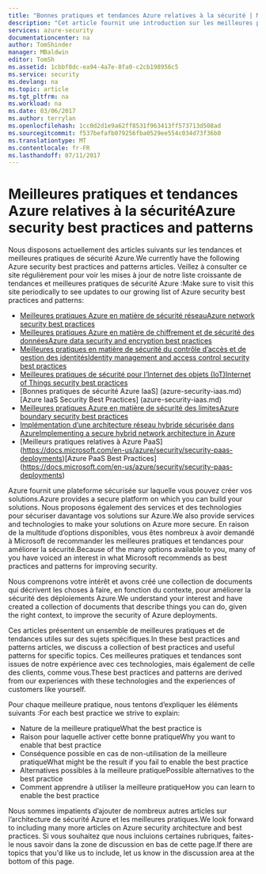 ```yaml
---
title: "Bonnes pratiques et tendances Azure relatives à la sécurité | Microsoft Docs"
description: "Cet article fournit une introduction sur les meilleures pratiques et tendances de sécurité Azure, ainsi qu’une liste organisée de meilleures pratiques de sécurité pour les différentes ressources Azure."
services: azure-security
documentationcenter: na
author: TomShinder
manager: MBaldwin
editor: TomSh
ms.assetid: 1cbbf8dc-ea94-4a7e-8fa0-c2cb198956c5
ms.service: security
ms.devlang: na
ms.topic: article
ms.tgt_pltfrm: na
ms.workload: na
ms.date: 03/06/2017
ms.author: terrylan
ms.openlocfilehash: 1cc0d2d1e9a62ff8531f963413ff573713d508ad
ms.sourcegitcommit: f537befafb079256fba0529ee554c034d73f36b0
ms.translationtype: MT
ms.contentlocale: fr-FR
ms.lasthandoff: 07/11/2017
---
```

# <a name="azure-security-best-practices-and-patterns"></a><span data-ttu-id="5ba1f-103">Meilleures pratiques et tendances Azure relatives à la sécurité</span><span class="sxs-lookup"><span data-stu-id="5ba1f-103">Azure security best practices and patterns</span></span>
<span data-ttu-id="5ba1f-104">Nous disposons actuellement des articles suivants sur les tendances et meilleures pratiques de sécurité Azure.</span><span class="sxs-lookup"><span data-stu-id="5ba1f-104">We currently have the following Azure security best practices and patterns articles.</span></span> <span data-ttu-id="5ba1f-105">Veillez à consulter ce site régulièrement pour voir les mises à jour de notre liste croissante de tendances et meilleures pratiques de sécurité Azure :</span><span class="sxs-lookup"><span data-stu-id="5ba1f-105">Make sure to visit this site periodically to see updates to our growing list of Azure security best practices and patterns:</span></span>  

* [<span data-ttu-id="5ba1f-106">Meilleures pratiques Azure en matière de sécurité réseau</span><span class="sxs-lookup"><span data-stu-id="5ba1f-106">Azure network security best practices</span></span>](azure-security-network-security-best-practices.md)
* [<span data-ttu-id="5ba1f-107">Meilleures pratiques Azure en matière de chiffrement et de sécurité des données</span><span class="sxs-lookup"><span data-stu-id="5ba1f-107">Azure data security and encryption best practices</span></span>](azure-security-data-encryption-best-practices.md)
* [<span data-ttu-id="5ba1f-108">Meilleures pratiques en matière de sécurité du contrôle d’accès et de gestion des identités</span><span class="sxs-lookup"><span data-stu-id="5ba1f-108">Identity management and access control security best practices</span></span>](azure-security-identity-management-best-practices.md)
* [<span data-ttu-id="5ba1f-109">Meilleures pratiques de sécurité pour l’Internet des objets (IoT)</span><span class="sxs-lookup"><span data-stu-id="5ba1f-109">Internet of Things security best practices</span></span>](azure-security-iot-best-practices.md)
* <span data-ttu-id="5ba1f-110">[Bonnes pratiques de sécurité Azure IaaS] (azure-security-iaas.md)</span><span class="sxs-lookup"><span data-stu-id="5ba1f-110">[Azure IaaS Security Best Practices] (azure-security-iaas.md)</span></span>
* [<span data-ttu-id="5ba1f-111">Meilleures pratiques Azure en matière de sécurité des limites</span><span class="sxs-lookup"><span data-stu-id="5ba1f-111">Azure boundary security best practices</span></span>](../best-practices-network-security.md)
* [<span data-ttu-id="5ba1f-112">Implémentation d’une architecture réseau hybride sécurisée dans Azure</span><span class="sxs-lookup"><span data-stu-id="5ba1f-112">Implementing a secure hybrid network architecture in Azure</span></span>](../guidance/guidance-iaas-ra-secure-vnet-hybrid.md)
* <span data-ttu-id="5ba1f-113">[Meilleurs pratiques relatives à Azure PaaS] (https://docs.microsoft.com/en-us/azure/security/security-paas-deployments)</span><span class="sxs-lookup"><span data-stu-id="5ba1f-113">[Azure PaaS Best Practices] (https://docs.microsoft.com/en-us/azure/security/security-paas-deployments)</span></span>

<span data-ttu-id="5ba1f-114">Azure fournit une plateforme sécurisée sur laquelle vous pouvez créer vos solutions.</span><span class="sxs-lookup"><span data-stu-id="5ba1f-114">Azure provides a secure platform on which you can build your solutions.</span></span> <span data-ttu-id="5ba1f-115">Nous proposons également des services et des technologies pour sécuriser davantage vos solutions sur Azure.</span><span class="sxs-lookup"><span data-stu-id="5ba1f-115">We also provide services and technologies to make your solutions on Azure more secure.</span></span> <span data-ttu-id="5ba1f-116">En raison de la multitude d’options disponibles, vous êtes nombreux à avoir demandé à Microsoft de recommander les meilleures pratiques et tendances pour améliorer la sécurité.</span><span class="sxs-lookup"><span data-stu-id="5ba1f-116">Because of the many options available to you, many of you have voiced an interest in what Microsoft recommends as best practices and patterns for improving security.</span></span>

<span data-ttu-id="5ba1f-117">Nous comprenons votre intérêt et avons créé une collection de documents qui décrivent les choses à faire, en fonction du contexte, pour améliorer la sécurité des déploiements Azure.</span><span class="sxs-lookup"><span data-stu-id="5ba1f-117">We understand your interest and have created a collection of documents that describe things you can do, given the right context, to improve the security of Azure deployments.</span></span>

<span data-ttu-id="5ba1f-118">Ces articles présentent un ensemble de meilleures pratiques et de tendances utiles sur des sujets spécifiques.</span><span class="sxs-lookup"><span data-stu-id="5ba1f-118">In these best practices and patterns articles, we discuss a collection of best practices and useful patterns for specific topics.</span></span> <span data-ttu-id="5ba1f-119">Ces meilleures pratiques et tendances sont issues de notre expérience avec ces technologies, mais également de celle des clients, comme vous.</span><span class="sxs-lookup"><span data-stu-id="5ba1f-119">These best practices and patterns are derived from our experiences with these technologies and the experiences of customers like yourself.</span></span>

<span data-ttu-id="5ba1f-120">Pour chaque meilleure pratique, nous tentons d’expliquer les éléments suivants :</span><span class="sxs-lookup"><span data-stu-id="5ba1f-120">For each best practice we strive to explain:</span></span>

* <span data-ttu-id="5ba1f-121">Nature de la meilleure pratique</span><span class="sxs-lookup"><span data-stu-id="5ba1f-121">What the best practice is</span></span>
* <span data-ttu-id="5ba1f-122">Raison pour laquelle activer cette bonne pratique</span><span class="sxs-lookup"><span data-stu-id="5ba1f-122">Why you want to enable that best practice</span></span>
* <span data-ttu-id="5ba1f-123">Conséquence possible en cas de non-utilisation de la meilleure pratique</span><span class="sxs-lookup"><span data-stu-id="5ba1f-123">What might be the result if you fail to enable the best practice</span></span>
* <span data-ttu-id="5ba1f-124">Alternatives possibles à la meilleure pratique</span><span class="sxs-lookup"><span data-stu-id="5ba1f-124">Possible alternatives to the best practice</span></span>
* <span data-ttu-id="5ba1f-125">Comment apprendre à utiliser la meilleure pratique</span><span class="sxs-lookup"><span data-stu-id="5ba1f-125">How you can learn to enable the best practice</span></span>

<span data-ttu-id="5ba1f-126">Nous sommes impatients d’ajouter de nombreux autres articles sur l’architecture de sécurité Azure et les meilleures pratiques.</span><span class="sxs-lookup"><span data-stu-id="5ba1f-126">We look forward to including many more articles on Azure security architecture and best practices.</span></span> <span data-ttu-id="5ba1f-127">Si vous souhaitez que nous incluions certaines rubriques, faites-le nous savoir dans la zone de discussion en bas de cette page.</span><span class="sxs-lookup"><span data-stu-id="5ba1f-127">If there are topics that you'd like us to include, let us know in the discussion area at the bottom of this page.</span></span>
